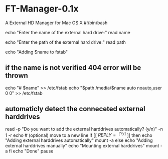 # FT-Manager-0.1x
A External HD Manager for Mac OS X
#!/bin/bash

echo "Enter the name of the external hard drive:"
read name

echo "Enter the path of the external hard drive:"
read path

echo "Adding $name to fstab"
## if the name is not verified 404 error will be thrown

echo "# $name" >> /etc/fstab
echo "$path /media/$name auto noauto,user 0 0" >> /etc/fstab

## automaticly detect the conneceted external harddrives
read -p "Do you want to add the external harddrives automatically? (y/n)" -n 1 -r
echo    # (optional) move to a new line
if [[ $REPLY =~ ^[Yy]$ ]]
then
    echo "Adding external harddrives automatically"
    mount -a
else
    echo "Adding external harddrives manually"
    echo "Mounting external harddrives"
    mount -a
fi 
echo "Done"
pause
